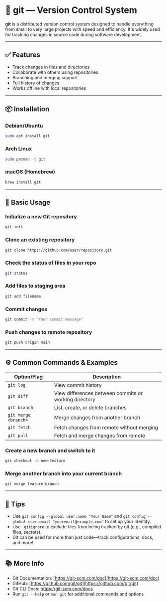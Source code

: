 # 🎯 git — Version Control System

**git** is a distributed version control system designed to handle everything from small to very large projects with speed and efficiency. It's widely used for tracking changes in source code during software development.

---

## ✅ Features

- Track changes in files and directories
- Collaborate with others using repositories
- Branching and merging support
- Full history of changes
- Works offline with local repositories

---

## 📦 Installation

### Debian/Ubuntu
```bash
sudo apt install git
```

### Arch Linux
```bash
sudo pacman -S git
```

### macOS (Homebrew)
```bash
brew install git
```

---

## 🚀 Basic Usage

### Initialize a new Git repository
```bash
git init
```

### Clone an existing repository
```bash
git clone https://github.com/user/repository.git
```

### Check the status of files in your repo
```bash
git status
```

### Add files to staging area
```bash
git add filename
```

### Commit changes
```bash
git commit -m "Your commit message"
```

### Push changes to remote repository
```bash
git push origin main
```

---

## ⚙️ Common Commands & Examples

| Option/Flag           | Description                                            |
|-----------------------|--------------------------------------------------------|
| `git log`             | View commit history                                    |
| `git diff`            | View differences between commits or working directory  |
| `git branch`          | List, create, or delete branches                       |
| `git merge <branch>`  | Merge changes from another branch                      |
| `git fetch`           | Fetch changes from remote without merging              |
| `git pull`            | Fetch and merge changes from remote                    |

### Create a new branch and switch to it
```bash
git checkout -b new-feature
```

### Merge another branch into your current branch
```bash
git merge feature-branch
```

---

## 🧩 Tips

- Use `git config --global user.name "Your Name"` and `git config --global user.email "youremail@example.com"` to set up your identity.
- Use `.gitignore` to exclude files from being tracked by git (e.g., compiled files, secrets).
- Git can be used for more than just code—track configurations, docs, and more!

---

## 📚 More Info

- Git Documentation: [https://git-scm.com/doc](https://git-scm.com/doc)  
- GitHub: [https://github.com/git/git](https://github.com/git/git)
- Git CLI Docs: https://git-scm.com/docs
- Run `git --help` or `man git` for additional commands and options
